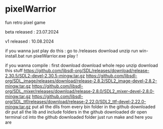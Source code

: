 # pixelWarrior
fun retro pixel game

beta released : 23.07.2024 

v1 released : 10.08.2024

if you wanna just play do this :
go to /releases
download
unzip
run win-install.bat
run pixelWarrior.exe
play !

if you wanna compile :
first download download whole repo
unzip
download this stuff
https://github.com/libsdl-org/SDL/releases/download/release-2.30.5/SDL2-devel-2.30.5-mingw.tar.gz
https://github.com/libsdl-org/SDL_image/releases/download/release-2.8.2/SDL2_image-devel-2.8.2-mingw.tar.gz
https://github.com/libsdl-org/SDL_mixer/releases/download/release-2.8.0/SDL2_mixer-devel-2.8.0-mingw.tar.gz
https://github.com/libsdl-org/SDL_ttf/releases/download/release-2.22.0/SDL2_ttf-devel-2.22.0-mingw.tar.gz
put all the dlls from every bin folder in the github downloaded dir
put all the lib and include folders in the github downloaded dir
open terminal
cd into the github downloaded folder
just run
make
and here you are
